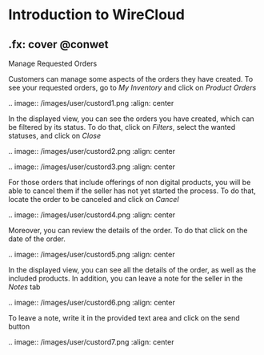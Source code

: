 # Introduction to WireCloud
.fx: cover
@conwet
---

Manage Requested Orders


Customers can manage some aspects of the orders they have created. To see your requested orders, go to *My Inventory* and click on *Product Orders*

.. image:: /images/user/custord1.png
   :align: center

In the displayed view, you can see the orders you have created, which can be filtered by its status. To do that, click on *Filters*, select the wanted statuses, and click on *Close*

.. image:: /images/user/custord2.png
   :align: center

.. image:: /images/user/custord3.png
   :align: center

For those orders that include offerings of non digital products, you will be able to cancel them if the seller has not yet started the process. To do that, locate the order to be canceled and click on *Cancel*

.. image:: /images/user/custord4.png
   :align: center

Moreover, you can review the details of the order. To do that click on the date of the order.

.. image:: /images/user/custord5.png
   :align: center

In the displayed view, you can see all the details of the order, as well as the included products. In addition, you can leave a note for the seller in the *Notes* tab

.. image:: /images/user/custord6.png
   :align: center

To leave a note, write it in the provided text area and click on the send button

.. image:: /images/user/custord7.png
   :align: center


